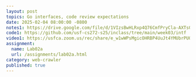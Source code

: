 ```yaml
---
layout: post
topics: Go interfaces, code review expectations
date: 2025-02-04 08:00:00 -0800
notes1: https://drive.google.com/file/d/1VIzsBwHLRxp4Q76CmfPryCla-AXTs0nP/view?usp=sharing
code1: https://github.com/usf-cs272-s25/inclass/tree/main/week03/intf
video1: https://usfca.zoom.us/rec/share/e_w1wWPsMgicOHRBP4UuJt4YMUbrPUOg1PvpEiGl77DQKiWZJBU_EWcJysgh0Dg.brsy0hT5fDdgfCTA
assignment:
  name: Lab02a
  url: /assignments/lab02a.html
category: web-crawler
published: true
---
```

